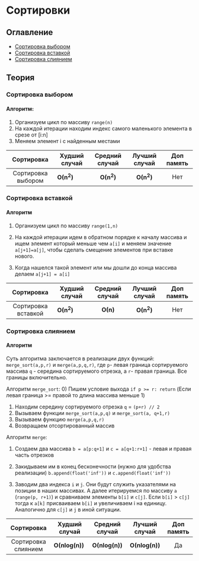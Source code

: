 # Сортировки

## Оглавление
+ [Сортировка выбором](#choice_sort)
+ [Сортировка вставкой](#insert_sort)
+ [Сортировка слиянием](#merge_sort)


## Теория

### <a name="choice_sort">Сортировка выбором</a>

#### Алгоритм:
1) Организуем цикл по массиву `range(n)`
2) На каждой итерации находим индекс самого маленького элемента в срезе от [i:n]
3) Меняем элемент i с найденным местами

|Сортировка|Худший случай|Средний случай|Лучший случай|Доп память|
|:----------:|-------------|:--------------:|:-------------:|:----------:|
|Сортировка выбором| **О(n<sup>2</sup>)**| **О(n<sup>2</sup>)**|**О(n<sup>2</sup>)**|Нет|


### <a name="insert_sort">Сортировка вставкой</a>

#### Алгоритм
1) Организуем цикл по массиву `range(1,n)`
2) На каждой итерации идем в обратном порядке к началу массива и
ищем элемент который меньше чем `a[i]` и меняем значение `a[j+1]=a[j]`,
   чтобы сделать смещение элементов при вставке нового.
   
3) Когда нашелся такой элемент или мы дошли до конца массива делаем
`a[j+1] = a[i]`
   
|Сортировка|Худший случай|Средний случай|Лучший случай|Доп память|
|:----------:|-------------|:--------------:|:-------------:|:----------:|
|Сортировка вставкой| **О(n<sup>2</sup>)**| **О(n)**|**О(n<sup>2</sup>)**|Нет|


### <a name="merge_sort">Сортировка слиянием</a>

#### Алгоритм
Суть алгоритма заключается в реализации двух функций:
`merge_sort(a,p,r)` и `merge(a,p,q,r)`, где `p`- левая граница сортируемого массива
`q` - середина сортируемого отрезка, а `r`- правая граница. Все границы включительно.

Алгоритм `merge_sort`:
0) Пишем условие выхода `if p >= r: return` (Если левая граница >= правой то длина массива меньше 1)
1) Находим середину сортируемого отрезка `q` = `(p+r) // 2`
2) Вызываем функции `merge_sort(a,p,q)` и `merge_sort(a, q+1,r)`
3) Вызываем функцию `merge(a,p,q,r)`
4) Возвращаем отсортированный массив

Алгоритм `merge`:
1) Создаем два массива `b = a[p:q+1]` и `c = a[q+1:r+1]` - левая и правая часть отрезков
2) Закидываем им в конец бесконечности (нужно для удобства реализации)
`b.append(float('inf'))` и `c.append(float('inf'))`
   
3) Заводим два индекса `i` и `j`. Они будут служить указателями на
позиции в наших массивах. А далее итерируемся по массиву `a` (`range(p, r+1)`) и
   сравниваем элементы `b[i]` и `c[j]`. Если `b[i]` > `c[j]` тогда к `a[k]` присваиваем `b[i]` и увеличиваем i на единицу. 
   Аналогично для `c[j]` и `j` в иной ситуации.
   

|Сортировка|Худший случай|Средний случай|Лучший случай|Доп память|
|:----------:|-------------|:--------------:|:-------------:|:----------:|
|Сортировка слиянием| **О(nlog(n))**| **О(nlog(n))**| **О(nlog(n))**|Да|
